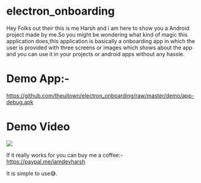 # electron_onboarding

Hey Folks out their this is me Harsh and i am here to show you a Android project made by me.So you might be wondering what kind of magic this application does,this application is basically a onboarding app in which the user is provided with three screens or images which shows about the app and you can use it in your projects or android apps without any hassle.

# Demo App:-
https://github.com/theuitown/electron_onboarding/raw/master/demo/app-debug.apk

# Demo Video
[![]({})]({https://youtu.be/fIpdmBzTGNk} "Video Demo")


If it really works for you can buy me a coffee:-https://paypal.me/iamdevharsh

It is simple to use😅.

